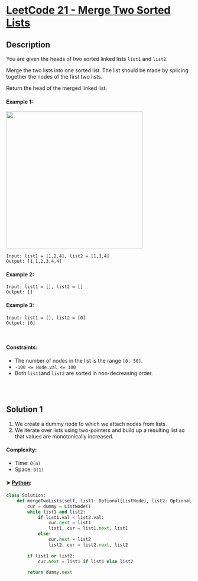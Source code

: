 
# [LeetCode 21 - Merge Two Sorted Lists](https://leetcode.com/problems/merge-two-sorted-lists/description/)


## Description

You are given the heads of two sorted linked lists `list1` and `list2`.

Merge the two lists into one sorted list. The list should be made by splicing together the nodes of the first two lists.

Return the head of the merged linked list.


#### Example 1:

<img alt="" src="https://assets.leetcode.com/uploads/2020/10/03/merge_ex1.jpg" style="width: 370px;" />

```
Input: list1 = [1,2,4], list2 = [1,3,4]
Output: [1,1,2,3,4,4]
```

#### Example 2:

```
Input: list1 = [], list2 = []
Output: []
```

#### Example 3:

```
Input: list1 = [], list2 = [0]
Output: [0]
```

<br/>

#### Constraints:
  * The number of nodes in the list is the range `[0, 50]`.
  * `-100 <= Node.val <= 100`
  * Both `list1`and `list2` are sorted in non-decreasing order.

<br/>


<br/>

## Solution 1
 1. We create a dummy node to which we attach nodes from lists.
 2. We iterate over lists using two-pointers and build up a resulting list so that values are monotonically increased.

#### Complexity:
  * Time: `O(n)`
  * Space: `O(1)`

#### ➤ [Python](https://leetcode.com/problems/merge-two-sorted-lists/solutions/1826693/python3-merging-explained):
```python
class Solution:
    def mergeTwoLists(self, list1: Optional[ListNode], list2: Optional[ListNode]) -> Optional[ListNode]:
        cur = dummy = ListNode()
        while list1 and list2:               
            if list1.val < list2.val:
                cur.next = list1
                list1, cur = list1.next, list1
            else:
                cur.next = list2
                list2, cur = list2.next, list2
                
        if list1 or list2:
            cur.next = list1 if list1 else list2
            
        return dummy.next
```

<br/>

<!-- end -->
